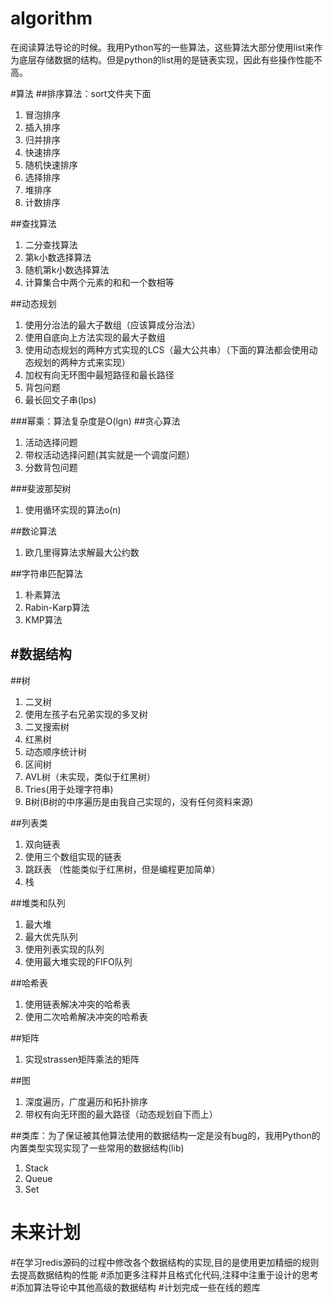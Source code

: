 algorithm
=========

在阅读算法导论的时候。我用Python写的一些算法，这些算法大部分使用list来作为底层存储数据的结构。但是python的list用的是链表实现，因此有些操作性能不高。

#算法
##排序算法：sort文件夹下面
1.  冒泡排序
2.  插入排序
3.  归并排序
4.  快速排序
5.  随机快速排序
6.  选择排序
7.  堆排序
8.  计数排序


##查找算法
1.  二分查找算法
2.  第k小数选择算法
3.  随机第k小数选择算法
4.  计算集合中两个元素的和和一个数相等

##动态规划
1.  使用分治法的最大子数组（应该算成分治法）
2.  使用自底向上方法实现的最大子数组
3.  使用动态规划的两种方式实现的LCS（最大公共串）（下面的算法都会使用动态规划的两种方式来实现）
4.  加权有向无环图中最短路径和最长路径
5.  背包问题
6.  最长回文子串(lps)

###幂乘：算法复杂度是O(lgn)
##贪心算法
1.  活动选择问题
2.  带权活动选择问题(其实就是一个调度问题）
3.  分数背包问题

###斐波那契树
1.  使用循环实现的算法o(n)

##数论算法
1.  欧几里得算法求解最大公约数

##字符串匹配算法
1.  朴素算法
2.  Rabin-Karp算法
3.  KMP算法


#数据结构
------------
##树
1.  二叉树
2.  使用左孩子右兄弟实现的多叉树
3.  二叉搜索树
4.  红黑树
5.  动态顺序统计树
6.  区间树
7.  AVL树（未实现，类似于红黑树）
8.  Tries(用于处理字符串)
9.  B树(B树的中序遍历是由我自己实现的，没有任何资料来源)

##列表类
1.  双向链表
2.  使用三个数组实现的链表
3.  跳跃表 （性能类似于红黑树，但是编程更加简单）
4.  栈

##堆类和队列
1.  最大堆
2.  最大优先队列
3.  使用列表实现的队列
4.  使用最大堆实现的FIFO队列

##哈希表
1.  使用链表解决冲突的哈希表
2.  使用二次哈希解决冲突的哈希表

##矩阵
1.  实现strassen矩阵乘法的矩阵

##图
1.  深度遍历，广度遍历和拓扑排序
2.  带权有向无环图的最大路径（动态规划自下而上）


##类库：为了保证被其他算法使用的数据结构一定是没有bug的，我用Python的内置类型实现实现了一些常用的数据结构(lib)
1.  Stack
2.  Queue
3.  Set


未来计划
=====================
#在学习redis源码的过程中修改各个数据结构的实现,目的是使用更加精细的规则去提高数据结构的性能
#添加更多注释并且格式化代码,注释中注重于设计的思考
#添加算法导论中其他高级的数据结构
#计划完成一些在线的题库





